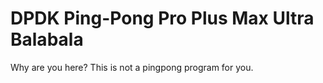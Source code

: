 # DPDK Ping-Pong Pro Plus Max Ultra Balabala

Why are you here? This is not a pingpong program for you.

